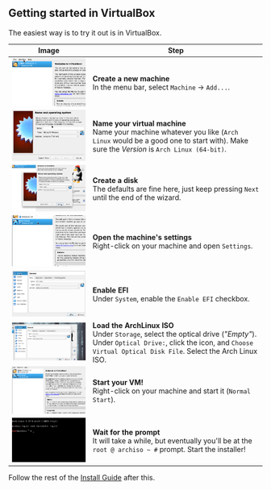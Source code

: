 ## Getting started in VirtualBox

The easiest way is to try it out is in VirtualBox.

| Image | Step |
| -- | -- |
| <a href='./images/virtualbox-01-machine-new.gif'><img width='420' src='./images/virtualbox-01-machine-new.gif'></a> | **Create a new machine** <br> In the menu bar, select `Machine` → `Add...`. |
| <a href='./images/virtualbox-02-name-your-vm.gif'><img width='420' src='./images/virtualbox-02-name-your-vm.gif'></a> | **Name your virtual machine** <br> Name your machine whatever you like (`Arch Linux` would be a good one to start with). Make sure the *Version* is `Arch Linux (64-bit)`. |
| <a href='./images/virtualbox-03-create-disk.gif'><img width='420' src='./images/virtualbox-03-create-disk.gif'></a> | **Create a disk** <br> The defaults are fine here, just keep pressing `Next` until the end of the wizard. |
| <a href='./images/virtualbox-04-open-settings.gif'><img width='420' src='./images/virtualbox-04-open-settings.gif'></a> | **Open the machine's settings** <br> Right-click on your machine and open `Settings`. |
| <a href='./images/virtualbox-05-enable-efi.gif'><img width='420' src='./images/virtualbox-05-enable-efi.gif'></a> | **Enable EFI** <br> Under `System`, enable the `Enable EFI` checkbox. |
| <a href='./images/virtualbox-06-choose-iso.gif'><img width='420' src='./images/virtualbox-06-choose-iso.gif'></a> | **Load the ArchLinux ISO** <br> Under `Storage`, select the optical drive (*"Empty"*). Under `Optical Drive:`, click the icon, and `Choose Virtual Optical Disk File`. Select the Arch Linux ISO. |
| <a href='./images/virtualbox-07-start-now.gif'><img width='420' src='./images/virtualbox-07-start-now.gif'></a> | **Start your VM!** <br> Right-click on your machine and start it (`Normal Start`). |
| <a href='./images/virtualbox-08-prompt.gif'><img width='420' src='./images/virtualbox-08-prompt.gif'></a> | **Wait for the prompt** <br> It will take a while, but eventually you'll be at the `root @ archiso ~ #` prompt. Start the installer! |

Follow the rest of the [Install Guide](./install_guide.md) after this.
